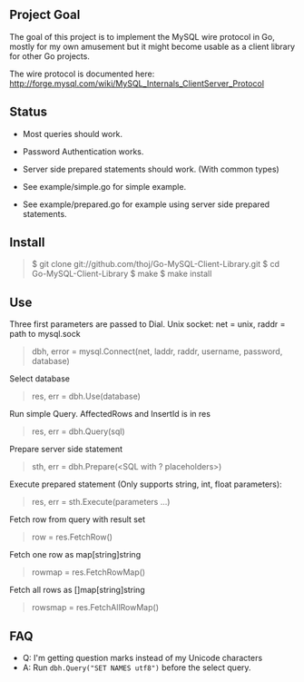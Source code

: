 Project Goal
----------------
The goal of this project is to implement the MySQL wire protocol in Go,
mostly for my own amusement but it might become usable as a client 
library for other Go projects.

The wire protocol is documented here: 
 http://forge.mysql.com/wiki/MySQL_Internals_ClientServer_Protocol

Status
---------------
* Most queries should work. 
* Password Authentication works.
* Server side prepared statements should work. (With common types)

* See example/simple.go for simple example.
* See example/prepared.go for example using server side prepared statements.


Install
--------------
> $ git clone git://github.com/thoj/Go-MySQL-Client-Library.git
> $ cd Go-MySQL-Client-Library
> $ make
> $ make install

Use
--------------
Three first parameters are passed to Dial. Unix socket: net = unix, raddr = path to mysql.sock  
> dbh, error = mysql.Connect(net, laddr, raddr, username, password, database)

Select database  
> res, err = dbh.Use(database)

Run simple Query. AffectedRows and InsertId is in res  
> res, err = dbh.Query(sql)

Prepare server side statement  
> sth, err = dbh.Prepare(<SQL with ? placeholders>)

Execute prepared statement (Only supports string, int, float parameters):  
> res, err = sth.Execute(parameters ...)

Fetch row from query with result set  
> row = res.FetchRow()

Fetch one row as map[string]string  
> rowmap = res.FetchRowMap()

Fetch all rows as []map[string]string  
> rowsmap = res.FetchAllRowMap()

FAQ
----------
* Q: I'm getting question marks instead of my Unicode characters
* A: Run `dbh.Query("SET NAMES utf8")` before the select query. 
